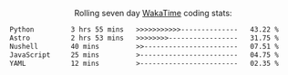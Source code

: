 <p align="center">Rolling seven day <a href="https://wakatime.com/@syrkis"/>WakaTime</a> coding stats:</p>
<!--START_SECTION:waka-->

```txt
Python         3 hrs 55 mins   >>>>>>>>>>>--------------   43.22 %
Astro          2 hrs 53 mins   >>>>>>>>-----------------   31.75 %
Nushell        40 mins         >>-----------------------   07.51 %
JavaScript     25 mins         >------------------------   04.75 %
YAML           12 mins         >------------------------   02.35 %
```

<!--END_SECTION:waka-->
